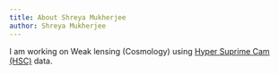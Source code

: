```yaml
---
title: About Shreya Mukherjee
author: Shreya Mukherjee
---
```

I am working on Weak lensing (Cosmology) using [Hyper Suprime Cam (HSC)](https://en.wikipedia.org/wiki/Subaru_Telescope#:~:text=Hyper%20Suprime%2DCam%20(HSC)) data.
